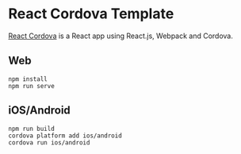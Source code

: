 # React Cordova Template

[React Cordova](https://github.com/jthestupidkid/react-cordova-template) is a React app using React.js, Webpack and Cordova.

## Web

```
npm install
npm run serve
```

## iOS/Android

```
npm run build
cordova platform add ios/android
cordova run ios/android
```